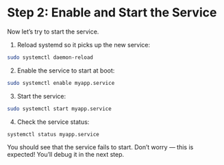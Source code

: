 # Step 2: Enable and Start the Service

Now let’s try to start the service.

1. Reload systemd so it picks up the new service:

```bash
sudo systemctl daemon-reload
```

2. Enable the service to start at boot:

```bash
sudo systemctl enable myapp.service
```

3. Start the service:

```bash
sudo systemctl start myapp.service
```

4. Check the service status:

```bash
systemctl status myapp.service
```

You should see that the service fails to start. Don’t worry — this is expected! You’ll debug it in the next step.
